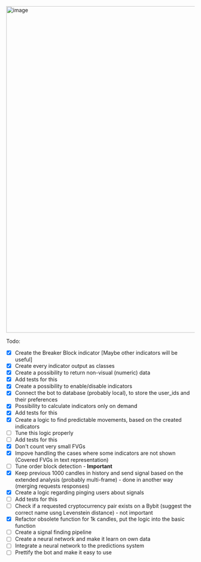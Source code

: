 <img width="872" alt="image" src="https://github.com/user-attachments/assets/98c74f20-6201-48bc-8134-38e004c9f0d0" />

Todo:
- [x] Create the Breaker Block indicator
[Maybe other indicators will be useful]
- [x] Create every indicator output as classes
- [x] Create a possibility to return non-visual (numeric) data
- [x] Add tests for this
- [x] Create a possibility to enable/disable indicators
- [x] Connect the bot to database (probably local), to store the user_ids and their preferences
- [x] Possibility to calculate indicators only on demand
- [x] Add tests for this
- [x] Create a logic to find predictable movements, based on the created indicators
- [ ] Tune this logic properly
- [ ] Add tests for this
- [x] Don't count very small FVGs
- [x] Impove handling the cases where some indicators are not shown (Covered FVGs in text representation)
- [ ] Tune order block detection - **Important**
- [x] Keep previous 1000 candles in history and send signal based on the extended analysis (probably multi-frame) - done in another way (merging requests responses)
- [x] Create a logic regarding pinging users about signals
- [ ] Add tests for this
- [ ] Check if a requested cryptocurrency pair exists on a Bybit (suggest the correct name usng Levenstein distance) - not important
- [x] Refactor obsolete function for 1k candles, put the logic into the basic function
- [ ] Create a signal finding pipeline
- [ ] Create a neural network and make it learn on own data
- [ ] Integrate a neural network to the predictions system
- [ ] Prettify the bot and make it easy to use
